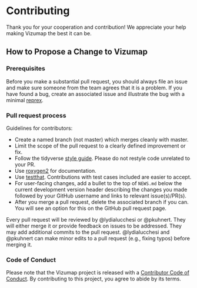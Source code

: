 # Contributing

Thank you for your cooperation and contribution! We appreciate your help making Vizumap the best it can be.

## How to Propose a Change to Vizumap

### Prerequisites

Before you make a substantial pull request, you should always file an issue and
make sure someone from the team agrees that it is a problem. If you have found a
bug, create an associated issue and illustrate the bug with a minimal 
[reprex](https://www.tidyverse.org/help/#reprex).

### Pull request process

Guidelines for contributors:

* Create a named branch (not master) which merges cleanly with master.
* Limit the scope of the pull request to a clearly defined improvement or fix.
* Follow the tidyverse [style guide](https://style.tidyverse.org). Please do not restyle code unrelated to your PR.
* Use [roxygen2](https://cran.r-project.org/package=roxygen2) for documentation.
* Use [testthat](https://cran.r-project.org/package=testthat). Contributions with test cases included are easier to accept.
* For user-facing changes, add a bullet to the top of `NEWS.md` below the
current development version header describing the changes you made followed by your
GitHub username and links to relevant issue(s)/PR(s).
* After you merge a pull request, delete the associated branch if you can. You will see an option for this on the GitHub pull request page.

Every pull request will be reviewed by @lydialucchesi or @pkuhnert. They will either merge it or provide feedback on issues to be addressed. They may add additional commits to the pull request. @lydialucchesi and @pkuhnert can make minor edits to a pull request (e.g., fixing typos) before merging it.

### Code of Conduct

Please note that the Vizumap project is released with a [Contributor Code of Conduct](CONDUCT.md). By contributing to this project, you agree to abide by its terms.

